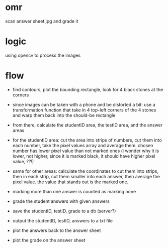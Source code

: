 # omr
scan answer sheet.jpg and grade it

# logic
using opencv to process the images

# flow
- find contours, plot the bounding rectangle, look for 4 black stones at the corners
- since images can be taken with a phone and be distorted a bit: use a transformation function that take in 4 top-left corners of the 4 stones and warp them back into the should-be rectangle  

- from there, calculate the studentID area, the testID area, and the answer areas
- for the studentID area: cut the area into strips of numbers, cut them into each number, take the pixel values array and average them. chosen number has lower pixel value than not marked ones (i wonder why it is lower, not higher, since it is marked black, it should have higher pixel value, ??!)
- same for other areas: calculate the coordinates to cut them into strips, then in each strip, cut them smaller into each answer, then average the pixel value. the value that stands out is the marked one.
- marking more than one answer is counted as marking none

- grade the student answers with given answers
- save the studentID, testID, grade to a db (server?)
- output the studentID, testID, answers to a txt file
- plot the answers back to the answer sheet
- plot the grade on the answer sheet

